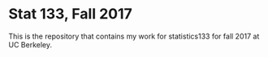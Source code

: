 # Stat 133, Fall 2017


This is the repository that contains my work for statistics133 for fall 2017 at UC Berkeley.